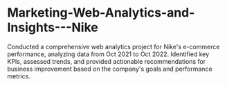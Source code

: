 # Marketing-Web-Analytics-and-Insights---Nike
Conducted a comprehensive web analytics project for Nike's e-commerce performance, analyzing data from Oct 2021 to Oct 2022. Identified key KPIs, assessed trends, and provided actionable recommendations for business improvement based on the company's goals and performance metrics.
